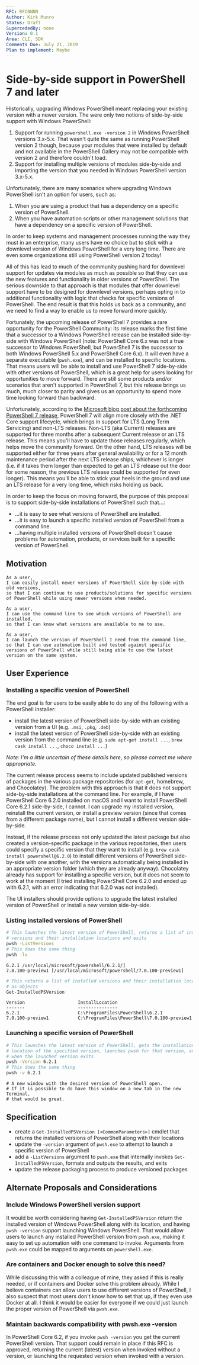 ```yaml
---
RFC: RFCNNNN
Author: Kirk Munro
Status: Draft
SupercededBy: none
Version: 0.1
Area: CLI, SDK
Comments Due: July 21, 2019
Plan to implement: Maybe
---
```


# Side-by-side support in PowerShell 7 and later

Historically, upgrading Windows PowerShell meant replacing your existing
version with a newer version. The were only two notions of side-by-side support
with Windows PowerShell:

1. Support for running `powershell.exe -version 2` in Windows PowerShell
versions 3.x-5.x. That wasn't quite the same as running PowerShell version 2
though, because your modules that were installed by default and not available
in the PowerShell Gallery may not be compatible with version 2 and therefore
couldn't load.
1. Support for installing multiple versions of modules side-by-side and
importing the version that you needed in Windows PowerShell version 3.x-5.x.

Unfortunately, there are many scenarios where upgrading Windows PowerShell
isn't an option for users, such as:

1. When you are using a product that has a dependency on a specific version
of PowerShell.
1. When you have automation scripts or other management solutions that have a
dependency on a specific version of PowerShell.

In order to keep systems and management processes running the way they must in
an enterprise, many users have no choice but to stick with a downlevel version
of Windows PowerShell for a very long time. There are even some organizations
still using PowerShell version 2 today!

All of this has lead to much of the community pushing hard for downlevel
support for updates via modules as much as possible so that they can use the
new features and functionality in older versions of PowerShell. The serious
downside to that approach is that modules that offer downlevel support have to
be designed for downlevel versions, perhaps opting in to additional
functionality with logic that checks for specific versions of PowerShell. The
end result is that this holds us back as a community, and we need to find a way
to enable us to move forward more quickly.

Fortunately, the upcoming release of PowerShell 7 provides a rare opportunity
for the PowerShell Community: its release marks the first time that a successor
to a Windows PowerShell release can be installed side-by-side with Windows
PowerShell (note: PowerShell Core 6.x was not a true successor to Windows
PowerShell, but PowerShell 7 is the successor to both Windows PowerShell 5.x
and PowerShell Core 6.x). It will even have a separate executable (`pwsh.exe`),
and can be installed to specific locations. That means users will be able to
install and use PowerShell 7 side-by-side with other versions of PowerShell,
which is a great help for users looking for opportunities to move forward.
There are still some products and/or scenarios that aren't supported in
PowerShell 7, but this release brings us much, much closer to parity and gives
us an opportunity to spend more time looking forward than backward.

Unfortunately, according to the [Microsoft blog post about the forthcoming
PowerShell 7 release](https://devblogs.microsoft.com/powershell/the-next-release-of-powershell-powershell-7/),
PowerShell 7 will align more closely with the .NET Core support lifecycle,
which brings in support for LTS (Long Term Servicing) and non-LTS releases.
Non-LTS (aka Current) releases are supported for three months after a
subsequent Current release or an LTS release. This means you'll have to update
those releases regularly, which helps move the community forward. On the other
hand, LTS releases will be supported either for three years after general
availability or for a 12 month maintenance period after the next LTS release
ships, whichever is longer (i.e. if it takes them longer than expected to get
an LTS release out the door for some reason, the previous LTS release could be
supported for even longer). This means you'll be able to stick your heels in
the ground and use an LTS release for a very long time, which risks holding us
back.

In order to keep the focus on moving forward, the purpose of this proposal is
to support side-by-side installations of PowerShell such that...:

* ...it is easy to see what versions of PowerShell are installed.
* ...it is easy to launch a specific installed version of PowerShell from a
command line.
* ...having multiple installed versions of PowerShell doesn't cause problems
for automation, products, or services built for a specific version of PowerShell.

## Motivation

    As a user,
    I can easily install newer versions of PowerShell side-by-side with old versions,
    so that I can continue to use products/solutions for specific versions of PowerShell while using newer versions when needed.

    As a user,
    I can use the command line to see which versions of PowerShell are installed,
    so that I can know what versions are available to me to use.

    As a user,
    I can launch the version of PowerShell I need from the command line,
    so that I can use automation built and tested against specific versions of PowerShell while still being able to use the latest version on the same system.

## User Experience

### Installing a specific version of PowerShell

The end goal is for users to be easily able to do any of the following with a
PowerShell installer:

* install the latest version of PowerShell side-by-side with an existing
version from a UI (e.g. `.msi`, `.pkg`, `.deb`)
* install the latest version of PowerShell side-by-side with an existing
version from the command line (e.g. `sudo apt-get install ...`, `brew cask
install ...`, `choco install ...`)

_Note: I'm a little uncertain of these details here, so please correct me where
appropriate._

The current release process seems to include updated published versions of
packages in the various package repositories (for `apt-get`, homebrew, and
Chocolatey). The problem with this approach is that it does not support
side-by-side installations at the command line. For example, if I have
PowerShell Core 6.2.0 installed on macOS and I want to install PowerShell Core
6.2.1 side-by-side, I cannot. I can upgrade my installed version, reinstall
the current version, or install a preview version (since that comes from a
different package name), but I cannot install a different version side-by-side.

Instead, if the release process not only updated the latest package but also
created a version-specific package in the various repositories, then users
could specify a specific version that they want to install (e.g. `brew cask
install powershell@6.2.0`) to install different versions of PowerShell
side-by-side with one another, with the versions automatically being installed
in an appropriate version folder (which they are already anyway). Chocolatey
already has support for installing a specific version, but it does not seem to
work at the moment (I tried installing PowerShell Core 6.2.0 and ended up with
6.2.1, with an error indicating that 6.2.0 was not installed).

The UI installers should provide options to upgrade the latest installed
version of PowerShell or install a new version side-by-side.

### Listing installed versions of PowerShell

```bash
# This launches the latest version of PowerShell, returns a list of installed
# versions and their installation locations and exits
pwsh -ListVersions
# This does the same thing
pwsh -lv
```

```output
6.2.1 /usr/local/microsoft/powershell/6.2.1/]
7.0.100-preview1 [/usr/local/microsoft/powershell/7.0.100-preview1]
```

```powershell
# This returns a list of installed versions and their installation locations
# as objects
Get-InstalledPSVersion
```

```output
Version                    InstallLocation
-------                    ---------------
6.2.1                      C:\ProgramFiles\PowerShell\6.2.1
7.0.100-preview1           C:\ProgramFiles\PowerShell\7.0.100-preview1
```

### Launching a specific version of PowerShell

```bash
# This launches the latest version of PowerShell, gets the installation
# location of the specified version, launches pwsh for that version, and exits
# when the launched version exits
pwsh -Version 6.2.1
# This does the same thing
pwsh -v 6.2.1
```

```output
# A new window with the desired version of PowerShell open.
# If it is possible to do have this window on a new tab in the new Terminal,
# that would be great.
```

## Specification

* create a `Get-InstalledPSVersion [<CommonParameters>]` cmdlet that returns
the installed versions of PowerShell along with their locations
* update the `-version` argument of `pwsh.exe` to attempt to launch a specific
version of PowerShell
* add a `-ListVersions` argument to `pwsh.exe` that internally invokes
`Get-InstalledPSVersion`, formats and outputs the results, and exits
* update the release packaging process to produce versioned packages

## Alternate Proposals and Considerations

### Include Windows PowerShell version support

It would be worth considering having `Get-InstalledPSVersion` return the
installed version of Windows PowerShell along with its location, and having
`pwsh -version` support launching Windows PowerShell. That would allow users to
launch any installed PowerShell version from `pwsh.exe`, making it easy to set
up automation with one command to invoke. Arguments from `pwsh.exe` could be
mapped to arguments on `powershell.exe`.

### Are containers and Docker enough to solve this need?

While discussing this with a colleague of mine, they asked if this is really
needed, or if containers and Docker solve this problem already. While I believe
containers can allow users to use different versions of PowerShell, I also
suspect that most users don't know how to set that up, if they even use Docker
at all. I think it would be easier for everyone if we could just launch the
proper version of PowerShell via `pwsh.exe`.

### Maintain backwards compatibility with pwsh.exe -version

In PowerShell Core 6.2, if you invoke `pwsh -version` you get the current
PowerShell version. That support could remain in place if this RFC is approved,
returning the current (latest) version when invoked without a version, or
launching the requested version when invoked with a version.

